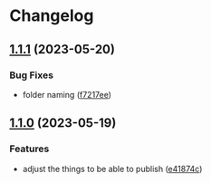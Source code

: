 # Changelog

## [1.1.1](https://github.com/danielo515/hammerspoon-hx/compare/v1.1.0...v1.1.1) (2023-05-20)


### Bug Fixes

* folder naming ([f7217ee](https://github.com/danielo515/hammerspoon-hx/commit/f7217ee70c6f50a0a90b462fbb28992281a1e7dc))

## [1.1.0](https://github.com/danielo515/hammerspoon-hx/compare/v1.0.0...v1.1.0) (2023-05-19)


### Features

* adjust the things to be able to publish ([e41874c](https://github.com/danielo515/hammerspoon-hx/commit/e41874cc00e0cd4e2baad0d7e9445115cfcb906d))
